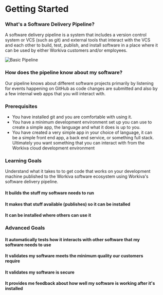 # Getting Started

### What's a Software Delivery Pipeline?

A software delivery pipeline is a system that includes a version control system
or VCS (such as git) and external tools that interact with the VCS and each
other to build, test, publish, and install software in a place where it can
be used by either Workiva customers and/or employees.

![Basic Pipeline](./basic-pipeline.svg)

### How does the pipeline know about my software?

Our pipeline knows about different software projects primarily by listening
for events happening on GitHub as code changes are submitted and also by a few
internal web apps that you will interact with.

### Prerequisites
- You have installed git and you are comfortable with using it.
- You have a minimum development environment set up you can use to create a
simple app, the language and what it does is up to you.
- You have created a very simple app in your choice of language, it can be
a simple front end app, a back end service, or something full stack. Ultimately
you want something that you can interact with from the Workiva cloud development
environment

### Learning Goals

Understand what it takes to to get code that works on your development
machine published to the Workiva software ecosystem using Workiva's software
delivery pipeline.

#### It builds the stuff my software needs to run
#### It makes that stuff available (publishes) so it can be installed
#### It can be installed where others can use it

### Advanced Goals

#### It automatically tests how it interacts with other software that my software needs to use
#### It validates my software meets the minimum quality our customers require
#### It validates my software is secure
#### It provides me feedback about how well my software is working after it's installed